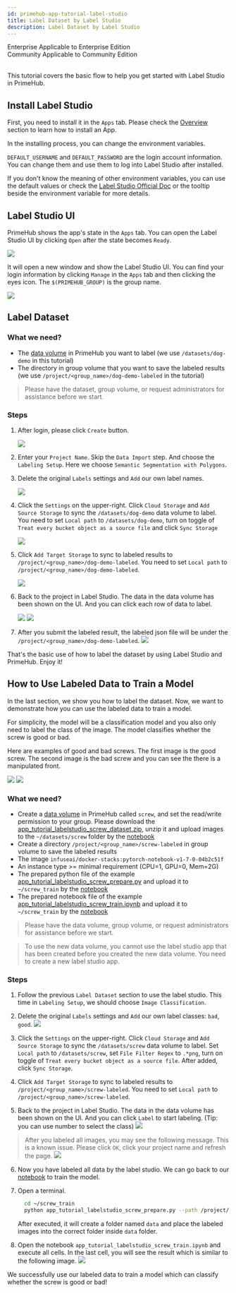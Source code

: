 ```yaml
---
id: primehub-app-tutorial-label-studio
title: Label Dataset by Label Studio
description: Label Dataset by Label Studio
---
```

<div class="label-sect">
  <div class="ee-only tooltip">Enterprise
    <span class="tooltiptext">Applicable to Enterprise Edition</span>
  </div>
  <div class="ce-only tooltip">Community
    <span class="tooltiptext">Applicable to Community Edition</span>
  </div>
</div>
<br>

This tutorial covers the basic flow to help you get started with Label Studio in PrimeHub.

## Install Label Studio
First, you need to install it in the `Apps` tab. Please check the [Overview](primehub-app) section to learn how to install an App. 

In the installing process, you can change the environment variables.

`DEFAULT_USERNAME` and `DEFAULT_PASSWORD` are the login account information. You can change them and use them to log into Label Studio after installed.

If you don't know the meaning of other environment variables, you can use the default values or check the [Label Studio Official Doc](https://labelstud.io/guide/start.html#Command-line-arguments-for-starting-Label-Studio) or the tooltip beside the environment variable for more details.

## Label Studio UI
PrimeHub shows the app's state in the `Apps` tab. You can open the Label Studio UI by clicking `Open` after the state becomes `Ready`.

![](assets/app_tutorial_labelstudio_login_page.png)

It will open a new window and show the Label Studio UI. You can find your login information by clicking `Manage` in the `Apps` tab and then clicking the eyes icon. The `$(PRIMEHUB_GROUP)` is the group name.

![](assets/app_tutorial_labelstudio_login_info.png)

## Label Dataset
### What we need?

- The [data volume](guide_manual/admin-volume) in PrimeHub you want to label (we use `/datasets/dog-demo` in this tutorial)
- The directory in group volume that you want to save the labeled results (we use `/project/<group_name>/dog-demo-labeled` in the tutorial)

>Please have the dataset, group volume, or request administrators for assistance before we start.

### Steps

1. After login, please click `Create` button.

    ![](assets/app_tutorial_labelstudio_create.png)

2. Enter your `Project Name`. Skip the `Data Import` step. And choose the `Labeling Setup`. Here we choose `Semantic Segmentation with Polygons`.

3. Delete the original `Labels` settings and `Add` our own label names.

    ![](assets/app_tutorial_labelstudio_labeling_setup.png)

4. Click the `Settings` on the upper-right. Click `Cloud Storage` and `Add Source Storage` to sync the `/datasets/dog-demo` data volume to label. You need to set `Local path` to `/datasets/dog-demo`, turn on toggle of `Treat every bucket object as a source file` and click `Sync Storage`

    ![](assets/app_tutorial_labelstudio_sync_source.gif)

5. Click `Add Target Storage` to sync to labeled results to `/project/<group_name>/dog-demo-labeled`. You need to set `Local path` to `/project/<group_name>/dog-demo-labeled`.

    ![](assets/app_tutorial_labelstudio_sync_target.gif)

6. Back to the project in Label Studio. The data in the data volume has been shown on the UI. And you can click each row of data to label.

    ![](assets/app_tutorial_labelstudio_sync_result.png)
    ![](assets/app_tutorial_labelstudio_labeled.png)

7. After you submit the labeled result, the labeled json file will be under the `/project/<group_name>/dog-demo-labeled`.
    ![](assets/app_tutorial_labelstudio_labeled_json.png)

That's the basic use of how to label the dataset by using Label Studio and PrimeHub. Enjoy it!

## How to Use Labeled Data to Train a Model

In the last section, we show you how to label the dataset. Now, we want to demonstrate how you can use the labeled data to train a model.

For simplicity, the model will be a classification model and you also only need to label the class of the image. The model classifies whether the screw is good or bad.

Here are examples of good and bad screws. The first image is the good screw. The second image is the bad screw and you can see the there is a manipulated front.

![](assets/app_tutorial_labelstudio_screw_good.png)
![](assets/app_tutorial_labelstudio_screw_bad.png)

### What we need?

- Create a [data volume](guide_manual/admin-volume) in PrimeHub called `screw`, and set the read/write permission to your group. Please download the [app_tutorial_labelstudio_screw_dataset.zip](assets/app_tutorial_labelstudio_screw_dataset.zip), unzip it and upload images to the `~/datasets/screw` folder by the [notebook](quickstart/launch-project)
- Create a directory `/project/<group_name>/screw-labeled` in group volume to save the labeled results
- The image `infuseai/docker-stacks:pytorch-notebook-v1-7-0-04b2c51f`
- An instance type >= minimal requirement (CPU=1, GPU=0, Mem=2G)
- The prepared python file of the example [app_tutorial_labelstudio_screw_prepare.py](assets/app_tutorial_labelstudio_screw_prepare.py) and upload it to `~/screw_train` by the [notebook](quickstart/launch-project)
- The prepared notebook file of the example [app_tutorial_labelstudio_screw_train.ipynb](assets/app_tutorial_labelstudio_screw_train.ipynb) and upload it to `~/screw_train` by the [notebook](quickstart/launch-project)

>Please have the data volume, group volume, or request administrators for assistance before we start.

>To use the new data volume, you cannot use the label studio app that has been created before you created the new data volume. You need to create a new label studio app.

### Steps

1. Follow the previous `Label Dataset` section to use the label studio. This time in `Labeling Setup`, we should choose `Image Classification`.

2. Delete the original `Labels` settings and `Add` our own label classes: `bad`, `good`.
    ![](assets/app_tutorial_labelstudio_screw_label_classes.png)

3. Click the `Settings` on the upper-right. Click `Cloud Storage` and `Add Source Storage` to sync the `/datasets/screw` data volume to label. Set `Local path` to `/datasets/screw`, set `File Filter Regex` to `.*png`, turn on toggle of `Treat every bucket object as a source file`. After added, click `Sync Storage`.

4. Click `Add Target Storage` to sync to labeled results to `/project/<group_name>/screw-labeled`. You need to set `Local path` to `/project/<group_name>/screw-labeled`.

5. Back to the project in Label Studio. The data in the data volume has been shown on the UI. And you can click `Label` to start labeling. (Tip: you can use number to select the class)
    ![](assets/app_tutorial_labelstudio_screw_label_start.png)

> After you labeled all images, you may see the following message. This is a known issue. Please click `OK`, click your project name and refresh the page.
    ![](assets/app_tutorial_labelstudio_screw_label_completed.png)

6. Now you have labeled all data by the label studio. We can go back to our [notebook](quickstart/launch-project) to train the model.

7. Open a terminal.
    ```bash
      cd ~/screw_train
      python app_tutorial_labelstudio_screw_prepare.py --path /project/<group_name>/screw-labeled/
    ```
    After executed, it will create a folder named `data` and place the labeled images into the correct folder inside `data` folder.

8. Open the notebook `app_tutorial_labelstudio_screw_train.ipynb` and execute all cells. In the last cell, you will see the result which is similar to the following image. 
    ![](assets/app_tutorial_labelstudio_screw_train_completed.png)

We successfully use our labeled data to train a model which can classify whether the screw is good or bad!